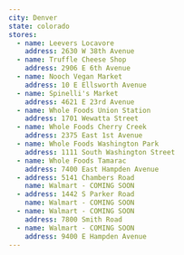 ```yaml
---
city: Denver
state: colorado
stores:
  - name: Leevers Locavore
    address: 2630 W 38th Avenue
  - name: Truffle Cheese Shop
    address: 2906 E 6th Avenue
  - name: Nooch Vegan Market
    address: 10 E Ellsworth Avenue
  - name: Spinelli's Market
    address: 4621 E 23rd Avenue
  - name: Whole Foods Union Station
    address: 1701 Wewatta Street
  - name: Whole Foods Cherry Creek
    address: 2375 East 1st Avenue
  - name: Whole Foods Washington Park
    address: 1111 South Washington Street
  - name: Whole Foods Tamarac
    address: 7400 East Hampden Avenue
  - address: 5141 Chambers Road
    name: Walmart - COMING SOON
  - address: 1442 S Parker Road
    name: Walmart - COMING SOON
  - name: Walmart - COMING SOON
    address: 7800 Smith Road
  - name: Walmart - COMING SOON
    address: 9400 E Hampden Avenue
---
```

